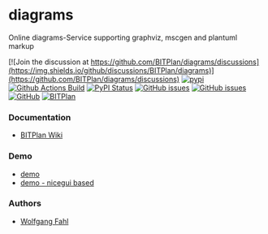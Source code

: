 # diagrams
Online diagrams-Service supporting graphviz, mscgen and plantuml markup

[![Join the discussion at https://github.com/BITPlan/diagrams/discussions](https://img.shields.io/github/discussions/BITPlan/diagrams)](https://github.com/BITPlan/diagrams/discussions)
[![pypi](https://img.shields.io/pypi/pyversions/online-diagrams)](https://pypi.org/project/online-diagrams/)
[![Github Actions Build](https://github.com/BITPlan/diagrams/workflows/build.xml/badge.svg)](https://github.com/BITPlan/diagrams/actions?query=workflow%3ABuild+branch%3Amaster)
[![PyPI Status](https://img.shields.io/pypi/v/online-diagrams.svg)](https://pypi.python.org/pypi/online-diagrams/)
[![GitHub issues](https://img.shields.io/github/issues/BITPlan/diagrams.svg)](https://github.com/BITPlan/diagrams/issues)
[![GitHub issues](https://img.shields.io/github/issues-closed/BITPlan/diagrams.svg)](https://github.com/BITPlan/diagrams/issues/?q=is%3Aissue+is%3Aclosed)
[![GitHub](https://img.shields.io/github/license/BITPlan/diagrams.svg)](https://www.apache.org/licenses/LICENSE-2.0)
[![BITPlan](http://wiki.bitplan.com/images/wiki/thumb/3/38/BITPlanLogoFontLessTransparent.png/198px-BITPlanLogoFontLessTransparent.png)](http://www.bitplan.com)

### Documentation
* [BITPlan Wiki](http://wiki.bitplan.com/index.php/Diagrams)

### Demo
* [demo](http://diagrams.bitplan.com)
* [demo - nicegui based](http://diagrams2.bitplan.com)

### Authors
* [Wolfgang Fahl](http://www.bitplan.com/Wolfgang_Fahl)
